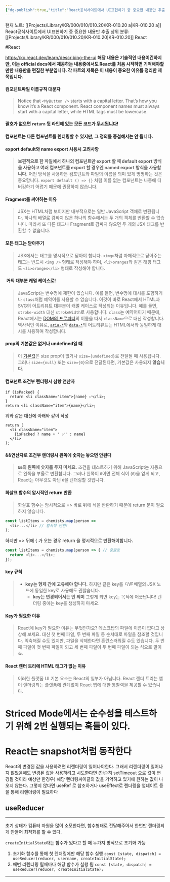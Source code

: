 ```yaml
---
{"dg-publish":true,"title":"React공식사이트에서 UI표현하기 중 중요한 내용만 추출","description":"React 공부시 공식사이트에서 학습하기 내용 중 기억할만한 부분을 임의로 정하여 기록해놓은 글입니다. 해당 파트마다 제목은 이 내용을 기억해야하는 이유나 특징등을 기술한 내용입니다.","permalink":"/projects/library/kr/000/010/010-20/kr-010-20-a/","dgPassFrontmatter":true,"noteIcon":"0","created":"2025-01-10T20:55:38.467+09:00","updated":"2025-03-18T02:15:51.452+09:00"}
---
```


현재 노트: [[Projects/Library/KR/000/010/010.20/KR-010.20 a\|KR-010.20 a]] React공식사이트에서 UI표현하기 중 중요한 내용만 추출
상위 분류: [[Projects/Library/KR/000/010/010.20/KR-010.20\|KR-010.20]] React

#React






https://ko.react.dev/learn/describing-the-ui
**해당 내용은 기술적인 내용이긴하지만, 이는 official docs에서 제공하는 내용중에서도 React를 처음 시작하면 기억해야할만한 내용만을 편집한 부분입니다. 각 파트의 제목은 이 내용이 중요한 이유를 정리한 제목입니다.**



#### 컴포넌트파일 이름규칙 대문자
>Notice that `<MyButton />` starts with a capital letter. That’s how you know it’s a React component. React component names must always start with a capital letter, while HTML tags must be lowercase.

#### 괄호가 없으면 `return` 뒷 라인에 있는 모든 코드가 [무시됩니다](https://stackoverflow.com/questions/2846283/what-are-the-rules-for-javascripts-automatic-semicolon-insertion-asi)!
#### 컴포넌트는 다른 컴포넌트를 렌더링할 수 있지만, **그 정의를 중첩해서는 안 됩니다.**

#### export default와 name export 사용시 고려사항
>**보편적으로 한 파일에서 하나의 컴포넌트만 export 할 때 default export 방식을 사용하고 여러 컴포넌트를 export 할 경우엔 named export 방식을 사용합니다.** 어떤 방식을 사용하든 컴포넌트와 파일의 이름을 의미 있게 명명하는 것은 중요합니다. `export default () => {}` 처럼 이름 없는 컴포넌트는 나중에 디버깅하기 어렵기 때문에 권장하지 않습니다.

#### Fragment를 써야하는 이유
>JSX는 HTML처럼 보이지만 내부적으로는 일반 JavaScript 객체로 변환됩니다. 하나의 배열로 감싸지 않은 하나의 함수에서는 두 개의 객체를 반환할 수 없습니다. 따라서 또 다른 태그나 Fragment로 감싸지 않으면 두 개의 JSX 태그를 반환할 수 없습니다.


#### 모든 태그는 닫아주기
>JSX에서는 태그를 명시적으로 닫아야 합니다. `<img>`처럼 자체적으로 닫아주는 태그는 반드시 `<img />` 형태로 작성해야 하며, `<li>oranges`와 같은 래핑 태그도 `<li>oranges</li>` 형태로 작성해야 합니다.

####  ~~거의~~ 대부분 캐멀 케이스로!
>JavaScript는 변수명에 제한이 있습니다. 예를 들면, 변수명에 대시를 포함하거나 `class`처럼 예약어를 사용할 수 없습니다. 이것이 바로 React에서 HTML과 SVG의 어트리뷰트 대부분이 캐멀 케이스로 작성되는 이유입니다. 예를 들면, `stroke-width` 대신 `strokeWidth`로 사용합니다. `class`는 예약어이기 때문에, React에서는 [DOM의 프로퍼티](https://developer.mozilla.org/en-US/docs/Web/API/Element/className)의 이름을 따서 `className`으로 대신 작성합니다.
>역사적인 이유로, [`aria-*`](https://developer.mozilla.org/docs/Web/Accessibility/ARIA)와 [`data-*`](https://developer.mozilla.org/docs/Learn/HTML/Howto/Use_data_attributes)의 어트리뷰트는 HTML에서와 동일하게 대시를 사용하여 작성합니다.

#### prop의 기본값은 없거나 undefined일 때 
>이 [기본값](https://developer.mozilla.org/ko/docs/Web/JavaScript/Reference/Functions/Default_parameters)은 size prop이 없거나 `size={undefined}`로 전달될 때 사용됩니다. 그러나 `size={null}` 또는 `size={0}`으로 전달된다면, 기본값은 사용되지 **않습니다**.


#### 컴포넌트 조건부 렌더링시 삼항 연산자
```
if (isPacked) {
  return <li className="item">{name} ✅</li>;
}
return <li className="item">{name}</li>;
```

위와 같은 대신에 아래와 같이 작성

```
return (
  <li className="item">
    {isPacked ? name + ' ✅' : name}
  </li>
);
```


#### &&연산자로 조건부 렌더링시 왼쪽에 숫자는 놓으면 안된다
> **`&&`의 왼쪽에 숫자를 두지 마세요.**
> 조건을 테스트하기 위해 JavaScript는 자동으로 왼쪽을 부울로 변환합니다. 그러나 왼쪽이 `0`이면 전체 식이 (`0`)을 얻게 되고, React는 아무것도 아닌 `0`을 렌더링할 것입니다.


#### 화살표 함수의 암시적인 return 반환
>화살표 함수는 암시적으로 => 바로 뒤에 식을 반환하기 때문에 return 문이 필요하지 않습니다.
```js
const listItems = chemists.map(person =>
  <li>...</li> // 암시적 반환!
);
```
하지만 => 뒤에 { 가 오는 경우 return 을 명시적으로 반환해야합니다.
```js
const listItems = chemists.map(person => { // 중괄호
  return <li>...</li>;
});
```

#### key 규칙
> - **key는 형제 간에 고유해야 합니다.** 하지만 같은 key를 _다른_ 배열의 JSX 노드에 동일한 key로 사용해도 괜찮습니다.
>   - **key는 변경되어서는 안 되며** 그렇게 되면 key는 목적에 어긋납니다! 렌더링 중에는 key를 생성하지 마세요.


#### Key가 필요한 이유
> React에 key가 필요한 이유는 무엇인가요? 
데스크탑의 파일에 이름이 없다고 상상해 보세요. 대신 첫 번째 파일, 두 번째 파일 등 순서대로 파일을 참조할 것입니다. 익숙해질 수도 있지만, 파일을 삭제한다면 혼란스러워질 수도 있습니다. 두 번째 파일이 첫 번째 파일이 되고 세 번째 파일이 두 번째 파일이 되는 식으로 말이죠.


#### React 렌터 트리에 HTML 태그가 없는 이유
> 이러한 플랫폼 UI 기본 요소는 React의 일부가 아닙니다. React 렌더 트리는 앱이 렌더링되는 플랫폼에 관계없이 React 앱에 대한 통찰력을 제공할 수 있습니다.


# Striced Mode에서는 순수성을 테스트하기 위해 2번 실행되는 훅들이 있다.

# React는 snapshot처럼 동작한다
React의 변경된 값을 사용하려면 리렌더링이 일어나야한다. 그래서 리렌더링이 일어나지 않았음에도 변경된 값을 사용하려고 시도한다면 (단순히   setTimeout 으로 값이 변경될 것이라 예상만 한경우) 해당 렌더링싸이클의 값을 기억하고 있기에 원하는 값이 나오지 않는다. 그렇지 않다면 useRef 로 참조하거나 useEffect로 렌더링을 업데이트 등을 통해 리렌더링이 필요하다


## useReducer
---
초기 상태가 컴퓨터 자원을 많이 소모한다면, 함수형태로 전달해주어서 한번만 렌더링되게 만들어 최적화를 할 수 있다.

`createInitialState`라는 함수가 있다고 할 때 두가지 방식으로 초기화 가능

1. 초기화 함수를 통해 첫 렌더링에만 해당 함수 실행
`const [state, dispatch] = useReducer(reducer, username, createInitialState);`
1. 매번 리렌더링 될때마다 해당 함수가 실행 됨
`const [state, dispatch] = useReducer(reducer, createInitialState);`
---